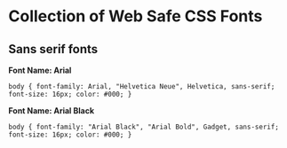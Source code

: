# Collection of Web Safe CSS Fonts

## Sans serif fonts
**Font Name: Arial**

`body {
font-family: Arial, "Helvetica Neue", Helvetica, sans-serif; 
font-size: 16px;
color: #000;
}`
<br/>

**Font Name: Arial Black**

`body {
     font-family: "Arial Black", "Arial Bold", Gadget, sans-serif;
     font-size: 16px;
     color: #000;
}`
